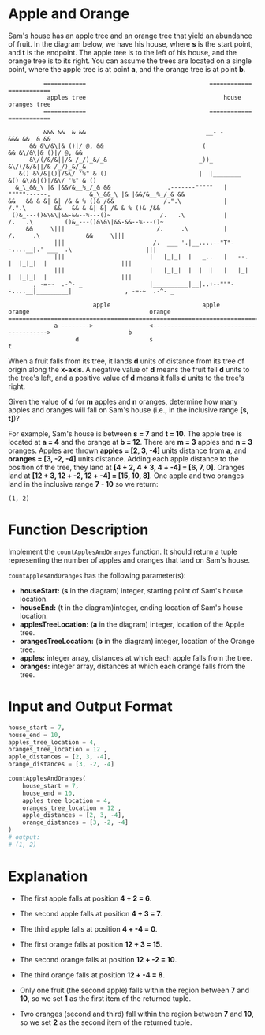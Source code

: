 # Apple and Orange

Sam's house has an apple tree and an orange tree that yield an abundance of fruit. In the diagram below, we have his house, where **s** is the start point, and **t** is the endpoint. The apple tree is to the left of his house, and the orange tree is to its right. You can assume the trees are located on a single point, where the apple tree is at point **a**, and the orange tree is at point **b**.

```
          ============                                   ============                            ============
           apples tree                                       house                               oranges tree
          ============                                   ============                            ============
          
          &&& &&  & &&                                  __- -                                    &&& &&  & &&
      && &\/&\|& ()|/ @, &&                            (                                     && &\/&\|& ()|/ @, &&
      &\/(/&/&||/& /_/)_&/_&                          _))_                                   &\/(/&/&||/& /_/)_&/_&
   &() &\/&|()|/&\/ '%" & ()                          |  |________                        &() &\/&|()|/&\/ '%" & ()
  &_\_&&_\ |& |&&/&__%_/_& &&                .-------"""""   |    """""------.           &_\_&&_\ |& |&&/&__%_/_& &&
&&   && & &| &| /& & % ()& /&&              /.".\            |            /.".\        &&   && & &| &| /& & % ()& /&&
 ()&_---()&\&\|&&-&&--%---()~              /.   .\           |           /.   .\         ()&_---()&\&\|&&-&&--%---()~
     &&     \|||                          /.     .\          |          /.     .\             &&     \|||
             |||                         /.  ___ '.|__....--"T"--....__|.' ___  .\                     |||
             |||                        |   |_|_|  |   _..   |   --.   |  |_|_|  |                     |||
             |||                        |   |_|_|  |  |  |   |   |_|   |  |_|_|  |                     |||
       , -=-~  .-^- _                   |__________|__|..+--"""--....__|_________|               , -=-~  .-^- _

                        apple                          apple                orange                                  orange
====================================================================================================================================
             a -------->                <---------------------------------------->                      b
                   d                    s                                        t
```

When a fruit falls from its tree, it lands **d** units of distance from its tree of origin along the **x-axis**. A negative value of **d** means the fruit fell **d** units to the tree's left, and a positive value of **d** means it falls **d** units to the tree's right.

Given the value of **d** for **m** apples and **n** oranges, determine how many apples and oranges will fall on Sam's house (i.e., in the inclusive range **[s, t]**)?

For example, Sam's house is between **s = 7** and **t = 10**. The apple tree is located at **a = 4** and the orange at **b = 12**. There are **m = 3** apples and **n = 3** oranges. Apples are thrown **apples = [2, 3, -4]** units distance from **a**, and **oranges = [3, -2, -4]** units distance. Adding each apple distance to the position of the tree, they land at **[4 + 2, 4 + 3, 4 + -4] = [6, 7, 0]**. Oranges land at **[12 + 3, 12 + -2, 12 + -4] = [15, 10, 8]**. One apple and two oranges land in the inclusive range **7 - 10** so we return:
```
(1, 2)
```

# Function Description

Implement the ```countApplesAndOranges``` function. It should return a tuple representing the number of apples and oranges that land on Sam's house.

```countApplesAndOranges``` has the following parameter(s):

* **houseStart:** (**s** in the diagram) integer, starting point of Sam's house location.
* **houseEnd:** (**t** in the diagram)integer, ending location of Sam's house location.
* **applesTreeLocation:** (**a** in the diagram) integer, location of the Apple tree.
* **orangesTreeLocation:** (**b** in the diagram) integer, location of the Orange tree.
* **apples:** integer array, distances at which each apple falls from the tree.
* **oranges:** integer array, distances at which each orange falls from the tree.

# Input and Output Format

```python
house_start = 7,
house_end = 10,
apples_tree_location = 4,
oranges_tree_location = 12 ,
apple_distances = [2, 3, -4],
orange_distances = [3, -2, -4]

countApplesAndOranges(
    house_start = 7,
    house_end = 10,
    apples_tree_location = 4,
    oranges_tree_location = 12 ,
    apple_distances = [2, 3, -4],
    orange_distances = [3, -2, -4]
)
# output:
# (1, 2)
```


# Explanation

* The first apple falls at position **4 + 2 = 6**. 

* The second apple falls at position **4 + 3 = 7**. 

* The third apple falls at position **4 + -4 = 0**. 

* The first orange falls at position **12 + 3 = 15**. 

* The second orange falls at position **12 + -2 = 10**. 

* The third orange falls at position **12 + -4 = 8**. 

* Only one fruit (the second apple) falls within the region between **7** and **10**, so we set **1** as the first item of the returned tuple. 

* Two oranges (second and third) fall within the region between **7** and **10**, so we set **2** as the second item of the returned tuple. 
